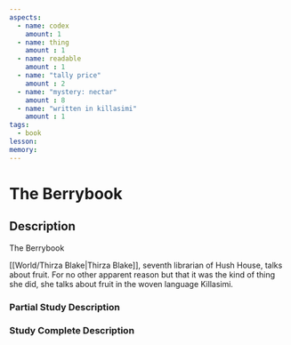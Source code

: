 ```yaml
---
aspects: 
  - name: codex
    amount: 1
  - name: thing
    amount : 1
  - name: readable
    amount : 1
  - name: "tally price"
    amount : 2
  - name: "mystery: nectar"
    amount : 8
  - name: "written in killasimi"
    amount : 1
tags:
  - book
lesson: 
memory: 
---
```


# The Berrybook

## Description
The Berrybook

[[World/Thirza Blake|Thirza Blake]], seventh librarian of Hush House, talks about fruit. For no other apparent reason but that it was the kind of thing she did, she talks about fruit in the woven language Killasimi.
### Partial Study Description

### Study Complete Description
